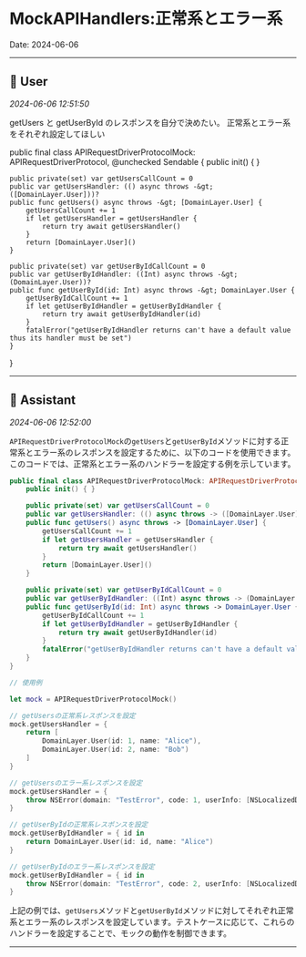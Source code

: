 # MockAPIHandlers:正常系とエラー系

Date: 2024-06-06

---

## 👤 User
*2024-06-06 12:51:50*

getUsers と getUserById のレスポンスを自分で決めたい。
正常系とエラー系をそれぞれ設定してほしい

public final class APIRequestDriverProtocolMock: APIRequestDriverProtocol, @unchecked Sendable {
    public init() { }


    public private(set) var getUsersCallCount = 0
    public var getUsersHandler: (() async throws -&gt; ([DomainLayer.User]))?
    public func getUsers() async throws -&gt; [DomainLayer.User] {
        getUsersCallCount += 1
        if let getUsersHandler = getUsersHandler {
            return try await getUsersHandler()
        }
        return [DomainLayer.User]()
    }

    public private(set) var getUserByIdCallCount = 0
    public var getUserByIdHandler: ((Int) async throws -&gt; (DomainLayer.User))?
    public func getUserById(id: Int) async throws -&gt; DomainLayer.User {
        getUserByIdCallCount += 1
        if let getUserByIdHandler = getUserByIdHandler {
            return try await getUserByIdHandler(id)
        }
        fatalError("getUserByIdHandler returns can't have a default value thus its handler must be set")
    }
}

---

## 🤖 Assistant
*2024-06-06 12:52:00*

`APIRequestDriverProtocolMock`の`getUsers`と`getUserById`メソッドに対する正常系とエラー系のレスポンスを設定するために、以下のコードを使用できます。このコードでは、正常系とエラー系のハンドラーを設定する例を示しています。

```swift
public final class APIRequestDriverProtocolMock: APIRequestDriverProtocol, @unchecked Sendable {
    public init() { }

    public private(set) var getUsersCallCount = 0
    public var getUsersHandler: (() async throws -> ([DomainLayer.User]))?
    public func getUsers() async throws -> [DomainLayer.User] {
        getUsersCallCount += 1
        if let getUsersHandler = getUsersHandler {
            return try await getUsersHandler()
        }
        return [DomainLayer.User]()
    }

    public private(set) var getUserByIdCallCount = 0
    public var getUserByIdHandler: ((Int) async throws -> (DomainLayer.User))?
    public func getUserById(id: Int) async throws -> DomainLayer.User {
        getUserByIdCallCount += 1
        if let getUserByIdHandler = getUserByIdHandler {
            return try await getUserByIdHandler(id)
        }
        fatalError("getUserByIdHandler returns can't have a default value thus its handler must be set")
    }
}

// 使用例

let mock = APIRequestDriverProtocolMock()

// getUsersの正常系レスポンスを設定
mock.getUsersHandler = {
    return [
        DomainLayer.User(id: 1, name: "Alice"),
        DomainLayer.User(id: 2, name: "Bob")
    ]
}

// getUsersのエラー系レスポンスを設定
mock.getUsersHandler = {
    throw NSError(domain: "TestError", code: 1, userInfo: [NSLocalizedDescriptionKey: "Failed to fetch users"])
}

// getUserByIdの正常系レスポンスを設定
mock.getUserByIdHandler = { id in
    return DomainLayer.User(id: id, name: "Alice")
}

// getUserByIdのエラー系レスポンスを設定
mock.getUserByIdHandler = { id in
    throw NSError(domain: "TestError", code: 2, userInfo: [NSLocalizedDescriptionKey: "User not found"])
}
```

上記の例では、`getUsers`メソッドと`getUserById`メソッドに対してそれぞれ正常系とエラー系のレスポンスを設定しています。テストケースに応じて、これらのハンドラーを設定することで、モックの動作を制御できます。

---
